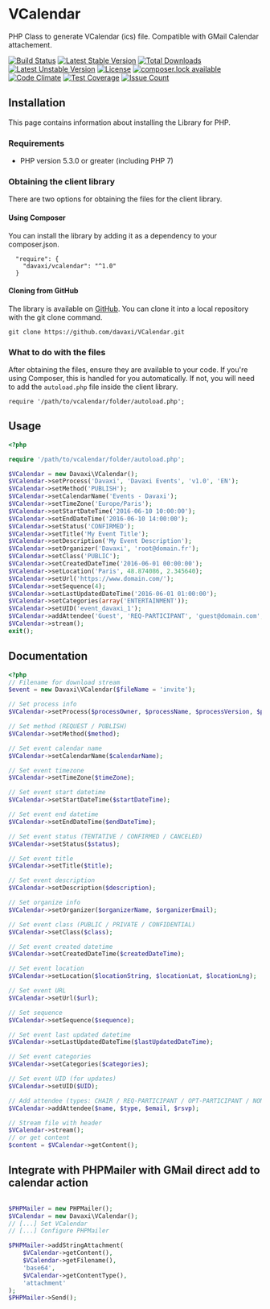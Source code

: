 # VCalendar

PHP Class to generate VCalendar (ics) file. Compatible with GMail Calendar attachement.

[![Build Status](https://travis-ci.org/davaxi/VCalendar.svg)](https://travis-ci.org/davaxi/VCalendar)
[![Latest Stable Version](https://poser.pugx.org/davaxi/vcalendar/version)](https://packagist.org/packages/davaxi/vcalendar)
[![Total Downloads](https://poser.pugx.org/davaxi/vcalendar/downloads)](https://packagist.org/packages/davaxi/vcalendar)
[![Latest Unstable Version](https://poser.pugx.org/davaxi/vcalendar/v/unstable)](//packagist.org/packages/davaxi/vcalendar)
[![License](https://poser.pugx.org/davaxi/vcalendar/license)](https://packagist.org/packages/davaxi/vcalendar)
[![composer.lock available](https://poser.pugx.org/davaxi/vcalendar/composerlock)](https://packagist.org/packages/davaxi/vcalendar)
[![Code Climate](https://codeclimate.com/github/davaxi/VCalendar/badges/gpa.svg)](https://codeclimate.com/github/davaxi/VCalendar)
[![Test Coverage](https://codeclimate.com/github/davaxi/VCalendar/badges/coverage.svg)](https://codeclimate.com/github/davaxi/VCalendar/coverage)
[![Issue Count](https://codeclimate.com/github/davaxi/VCalendar/badges/issue_count.svg)](https://codeclimate.com/github/davaxi/VCalendar)

## Installation

This page contains information about installing the Library for PHP.

### Requirements

- PHP version 5.3.0 or greater (including PHP 7)

### Obtaining the client library

There are two options for obtaining the files for the client library.

#### Using Composer

You can install the library by adding it as a dependency to your composer.json.

```
  "require": {
    "davaxi/vcalendar": "^1.0"
  }
```

#### Cloning from GitHub

The library is available on [GitHub](https://github.com/davaxi/VCalendar). You can clone it into a local repository with the git clone command.

```
git clone https://github.com/davaxi/VCalendar.git
```

### What to do with the files

After obtaining the files, ensure they are available to your code. If you're using Composer, this is handled for you automatically. If not, you will need to add the `autoload.php` file inside the client library.

```
require '/path/to/vcalendar/folder/autoload.php';
```

## Usage

```php
<?php

require '/path/to/vcalendar/folder/autoload.php';

$VCalendar = new Davaxi\VCalendar();
$VCalendar->setProcess('Davaxi', 'Davaxi Events', 'v1.0', 'EN');
$VCalendar->setMethod('PUBLISH');
$VCalendar->setCalendarName('Events - Davaxi');
$VCalendar->setTimeZone('Europe/Paris');
$VCalendar->setStartDateTime('2016-06-10 10:00:00');
$VCalendar->setEndDateTime('2016-06-10 14:00:00');
$VCalendar->setStatus('CONFIRMED');
$VCalendar->setTitle('My Event Title');
$VCalendar->setDescription('My Event Description');
$VCalendar->setOrganizer('Davaxi', 'root@domain.fr');
$VCalendar->setClass('PUBLIC');
$VCalendar->setCreatedDateTime('2016-06-01 00:00:00');
$VCalendar->setLocation('Paris', 48.874086, 2.345640);
$VCalendar->setUrl('https://www.domain.com/');
$VCalendar->setSequence(4);
$VCalendar->setLastUpdatedDateTime('2016-06-01 01:00:00');
$VCalendar->setCategories(array('ENTERTAINMENT'));
$VCalendar->setUID('event_davaxi_1');
$VCalendar->addAttendee('Guest', 'REQ-PARTICIPANT', 'guest@domain.com',false);
$VCalendar->stream();
exit();

```

## Documentation

```php
<?php
// Filename for download stream
$event = new Davaxi\VCalendar($fileName = 'invite');

// Set process info
$VCalendar->setProcess($processOwner, $processName, $processVersion, $processLang)

// Set method (REQUEST / PUBLISH)
$VCalendar->setMethod($method);

// Set event calendar name
$VCalendar->setCalendarName($calendarName);

// Set event timezone
$VCalendar->setTimeZone($timeZone);

// Set event start datetime
$VCalendar->setStartDateTime($startDateTime);

// Set event end datetime
$VCalendar->setEndDateTime($endDateTime);

// Set event status (TENTATIVE / CONFIRMED / CANCELED) 
$VCalendar->setStatus($status);

// Set event title
$VCalendar->setTitle($title);

// Set event description
$VCalendar->setDescription($description);

// Set organize info
$VCalendar->setOrganizer($organizerName, $organizerEmail);

// Set event class (PUBLIC / PRIVATE / CONFIDENTIAL)
$VCalendar->setClass($class);

// Set event created datetime
$VCalendar->setCreatedDateTime($createdDateTime);

// Set event location 
$VCalendar->setLocation($locationString, $locationLat, $locationLng);

// Set event URL
$VCalendar->setUrl($url);

// Set sequence
$VCalendar->setSequence($sequence);

// Set event last updated datetime
$VCalendar->setLastUpdatedDateTime($lastUpdatedDateTime);

// Set event categories
$VCalendar->setCategories($categories);

// Set event UID (for updates)
$VCalendar->setUID($UID);

// Add attendee (types: CHAIR / REQ-PARTICIPANT / OPT-PARTICIPANT / NON-PARTICIPANT)
$VCalendar->addAttendee($name, $type, $email, $rsvp);

// Stream file with header
$VCalendar->stream();
// or get content
$content = $VCalendar->getContent();


```

## Integrate with PHPMailer with GMail direct add to calendar action

```php

$PHPMailer = new PHPMailer();
$VCalendar = new Davaxi\VCalendar();
// [...] Set VCalendar
// [...] Configure PHPMailer

$PHPMailer->addStringAttachment(
    $VCalendar->getContent(),
    $VCalendar->getFilename(),
    'base64',
    $VCalendar->getContentType(),
    'attachment'
);
$PHPMailer->Send();
```

